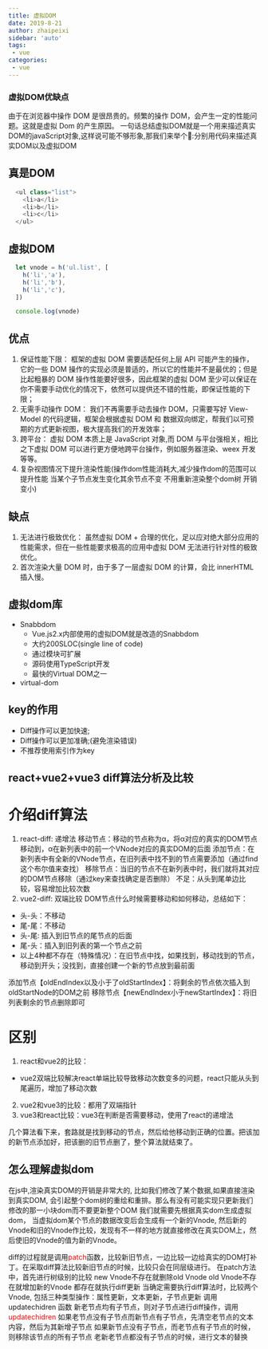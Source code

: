 ```yaml
---
title: 虚拟DOM
date: 2019-8-21
author: zhaipeixi
sidebar: 'auto'
tags:
 - vue
categories:
 - vue
---
```


### 虚拟DOM优缺点
  由于在浏览器中操作 DOM 是很昂贵的。频繁的操作 DOM，会产生一定的性能问题。这就是虚拟 Dom 的产生原因。
  一句话总结虚拟DOM就是一个用来描述真实DOM的javaScript对象,这样说可能不够形象,那我们来举个🌰:分别用代码来描述真实DOM以及虚拟DOM
  ## 真是DOM
  ```js
    <ul class="list">
      <li>a</li>
      <li>b</li>
      <li>c</li>
    </ul>
  ```
  ## 虚拟DOM
  ```js
    let vnode = h('ul.list', [
      h('li','a'),
      h('li','b'),
      h('li','c'),
    ])

    console.log(vnode)
  ```
## 优点
  1. 保证性能下限： 框架的虚拟 DOM 需要适配任何上层 API 可能产生的操作，它的一些 DOM 操作的实现必须是普适的，所以它的性能并不是最优的；但是比起粗暴的 DOM 操作性能要好很多，因此框架的虚拟 DOM 至少可以保证在你不需要手动优化的情况下，依然可以提供还不错的性能，即保证性能的下限；
  2. 无需手动操作 DOM： 我们不再需要手动去操作 DOM，只需要写好 View-Model 的代码逻辑，框架会根据虚拟 DOM 和 数据双向绑定，帮我们以可预期的方式更新视图，极大提高我们的开发效率；
  3. 跨平台： 虚拟 DOM 本质上是 JavaScript 对象,而 DOM 与平台强相关，相比之下虚拟 DOM 可以进行更方便地跨平台操作，例如服务器渲染、weex 开发等等。
  4. 复杂视图情况下提升渲染性能(操作dom性能消耗大,减少操作dom的范围可以提升性能   当某个子节点发生变化其余节点不变 不用重新渲染整个dom树 开销变小)
## 缺点
  1. 无法进行极致优化： 虽然虚拟 DOM + 合理的优化，足以应对绝大部分应用的性能需求，但在一些性能要求极高的应用中虚拟 DOM 无法进行针对性的极致优化。
  2. 首次渲染大量 DOM 时，由于多了一层虚拟 DOM 的计算，会比 innerHTML 插入慢。
## 虚拟dom库
- Snabbdom
  - Vue.js2.x内部使用的虚拟DOM就是改造的Snabbdom
  - 大约200SLOC(single line of code)
  - 通过模块可扩展
  - 源码使用TypeScript开发
  - 最快的Virtual DOM之一
- virtual-dom
## key的作用
- Diff操作可以更加快速;
- Diff操作可以更加准确;(避免渲染错误)
- 不推荐使用索引作为key

## react+vue2+vue3 diff算法分析及比较
# 介绍diff算法
1. react-diff: 递增法
   移动节点：移动的节点称为α，将α对应的真实的DOM节点移动到，α在新列表中的前一个VNode对应的真实DOM的后面
添加节点：在新列表中有全新的VNode节点，在旧列表中找不到的节点需要添加（通过find这个布尔值来查找）
移除节点：当旧的节点不在新列表中时，我们就将其对应的DOM节点移除（通过key来查找确定是否删除）
不足：从头到尾单边比较，容易增加比较次数
2. vue2-diff: 双端比较
DOM节点什么时候需要移动和如何移动，总结如下：

- 头-头：不移动
- 尾-尾：不移动
- 头-尾: 插入到旧节点的尾节点的后面
- 尾-头：插入到旧列表的第一个节点之前
- 以上4种都不存在（特殊情况）：在旧节点中找，如果找到，移动找到的节点，移动到开头；没找到，直接创建一个新的节点放到最前面

添加节点【oldEndIndex以及小于了oldStartIndex】：将剩余的节点依次插入到oldStartNode的DOM之前
移除节点【newEndIndex小于newStartIndex】：将旧列表剩余的节点删除即可
# 区别
1. react和vue2的比较：
- vue2双端比较解决react单端比较导致移动次数变多的问题，react只能从头到尾遍历，增加了移动次数
2. vue2和vue3的比较：都用了双端指针
3. vue3和react比较：vue3在判断是否需要移动，使用了react的递增法

几个算法看下来，套路就是找到移动的节点，然后给他移动到正确的位置。把该加的新节点添加好，把该删的旧节点删了，整个算法就结束了。

## 怎么理解虚拟dom
  在js中,渲染真实DOM的开销是非常大的, 比如我们修改了某个数据,如果直接渲染到真实DOM, 会引起整个dom树的重绘和重排。那么有没有可能实现只更新我们修改的那一小块dom而不要更新整个DOM
  我们就需要先根据真实dom生成虚拟dom， 当虚拟dom某个节点的数据改变后会生成有一个新的Vnode, 然后新的Vnode和旧的Vnode作比较，发现有不一样的地方就直接修改在真实DOM上，然后使旧的Vnode的值为新的Vnode。

  diff的过程就是调用<font color='red'>patch</font>函数，比较新旧节点，一边比较一边给真实的DOM打补丁。在采取diff算法比较新旧节点的时候，比较只会在同层级进行。
  在patch方法中，首先进行树级别的比较 new Vnode不存在就删除old Vnode   old Vnode不存在就增加新的Vnode  都存在就执行diff更新
  当确定需要执行diff算法时，比较两个Vnode,
  包括三种类型操作：属性更新，文本更新，子节点更新 调用 updatechidren 函数
  新老节点均有子节点，则对子节点进行diff操作，调用 <font color='red'>updatechidren</font>
  如果老节点没有子节点而新节点有子节点，先清空老节点的文本内容，然后为其新增子节点
  如果新节点没有子节点，而老节点有子节点的时候，则移除该节点的所有子节点
  老新老节点都没有子节点的时候，进行文本的替换
 